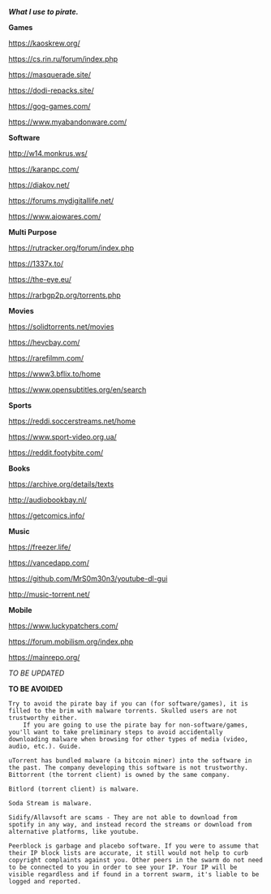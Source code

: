 **_What I use to pirate._**

**Games**

https://kaoskrew.org/

https://cs.rin.ru/forum/index.php

https://masquerade.site/

https://dodi-repacks.site/

https://gog-games.com/

https://www.myabandonware.com/

**Software**

http://w14.monkrus.ws/

https://karanpc.com/

https://diakov.net/

https://forums.mydigitallife.net/

https://www.aiowares.com/

**Multi Purpose**

https://rutracker.org/forum/index.php

https://1337x.to/

https://the-eye.eu/

https://rarbgp2p.org/torrents.php

**Movies**

https://solidtorrents.net/movies

https://hevcbay.com/

https://rarefilmm.com/

https://www3.bflix.to/home

https://www.opensubtitles.org/en/search

**Sports**

https://reddi.soccerstreams.net/home

https://www.sport-video.org.ua/

https://reddit.footybite.com/

**Books**

https://archive.org/details/texts

http://audiobookbay.nl/

https://getcomics.info/

**Music**

https://freezer.life/

https://vancedapp.com/

https://github.com/MrS0m30n3/youtube-dl-gui

http://music-torrent.net/

**Mobile**

https://www.luckypatchers.com/

https://forum.mobilism.org/index.php

https://mainrepo.org/






_TO BE UPDATED_



**TO BE AVOIDED**



    Try to avoid the pirate bay if you can (for software/games), it is filled to the brim with malware torrents. Skulled users are not trustworthy either.
        If you are going to use the pirate bay for non-software/games, you'll want to take preliminary steps to avoid accidentally downloading malware when browsing for other types of media (video, audio, etc.). Guide.

    uTorrent has bundled malware (a bitcoin miner) into the software in the past. The company developing this software is not trustworthy. Bittorrent (the torrent client) is owned by the same company.

    Bitlord (torrent client) is malware.

    Soda Stream is malware.

    Sidify/Allavsoft are scams - They are not able to download from spotify in any way, and instead record the streams or download from alternative platforms, like youtube.

    Peerblock is garbage and placebo software. If you were to assume that their IP block lists are accurate, it still would not help to curb copyright complaints against you. Other peers in the swarm do not need to be connected to you in order to see your IP. Your IP will be visible regardless and if found in a torrent swarm, it's liable to be logged and reported.
